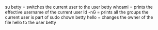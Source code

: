 su betty = switches the current user to the user betty
whoami = prints the effective username of the current user
Id -nG = prints all the groups the current user is part of
sudo chown betty hello = changes the owner of the file hello to the user betty

